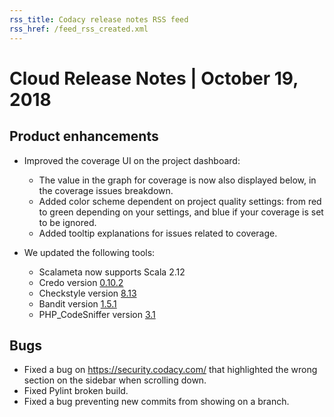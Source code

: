 ```yaml
---
rss_title: Codacy release notes RSS feed
rss_href: /feed_rss_created.xml
---
```


# Cloud Release Notes | October 19, 2018

## Product enhancements

-   Improved the coverage UI on the project dashboard:
    -   The value in the graph for coverage is now also displayed below, in the coverage issues breakdown.
    -   Added color scheme dependent on project quality settings: from red to green depending on your settings, and blue if your coverage is set to be ignored.
    -   Added tooltip explanations for issues related to coverage.

-   We updated the following tools:
    -   Scalameta now supports Scala 2.12
    -   Credo version [0.10.2](https://github.com/rrrene/credo/blob/master/CHANGELOG.md#0102)
    -   Checkstyle version [8.13](http://checkstyle.sourceforge.net/releasenotes.html#Release_8.13) 
    -   Bandit version [1.5.1](https://github.com/PyCQA/bandit/releases/tag/1.5.1)
    -   PHP_CodeSniffer version [3.1](https://pear.php.net/package/PHP_CodeSniffer/download/3.1.0)

## Bugs

-   Fixed a bug on <https://security.codacy.com/> that highlighted the wrong section on the sidebar when scrolling
    down.
-   Fixed Pylint broken build.
-   Fixed a bug preventing new commits from showing on a branch.
